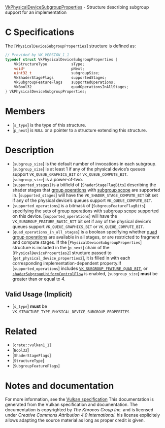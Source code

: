 [VkPhysicalDeviceSubgroupProperties](https://www.khronos.org/registry/vulkan/specs/1.3-extensions/man/html/VkPhysicalDeviceSubgroupProperties.html) - Structure describing subgroup support for an implementation

# C Specifications
The [`PhysicalDeviceSubgroupProperties`] structure is defined as:
```c
// Provided by VK_VERSION_1_1
typedef struct VkPhysicalDeviceSubgroupProperties {
    VkStructureType           sType;
    void*                     pNext;
    uint32_t                  subgroupSize;
    VkShaderStageFlags        supportedStages;
    VkSubgroupFeatureFlags    supportedOperations;
    VkBool32                  quadOperationsInAllStages;
} VkPhysicalDeviceSubgroupProperties;
```

# Members
- [`s_type`] is the type of this structure.
- [`p_next`] is `NULL` or a pointer to a structure extending this structure.

# Description
- [`subgroup_size`] is the default number of invocations in each subgroup. [`subgroup_size`] is at least 1 if any of the physical device’s queues support `VK_QUEUE_GRAPHICS_BIT` or `VK_QUEUE_COMPUTE_BIT`. [`subgroup_size`] is a power-of-two.
- [`supported_stages`] is a bitfield of [`ShaderStageFlagBits`] describing the shader stages that [group operations](https://www.khronos.org/registry/vulkan/specs/1.3-extensions/html/vkspec.html#shaders-group-operations) with [subgroup scope](https://www.khronos.org/registry/vulkan/specs/1.3-extensions/html/vkspec.html#shaders-scope-subgroup) are supported in. [`supported_stages`] will have the `VK_SHADER_STAGE_COMPUTE_BIT` bit set if any of the physical device’s queues support `VK_QUEUE_COMPUTE_BIT`.
- [`supported_operations`] is a bitmask of [`SubgroupFeatureFlagBits`] specifying the sets of [group operations](https://www.khronos.org/registry/vulkan/specs/1.3-extensions/html/vkspec.html#shaders-group-operations) with [subgroup scope](https://www.khronos.org/registry/vulkan/specs/1.3-extensions/html/vkspec.html#shaders-scope-subgroup) supported on this device. [`supported_operations`] will have the `VK_SUBGROUP_FEATURE_BASIC_BIT` bit set if any of the physical device’s queues support `VK_QUEUE_GRAPHICS_BIT` or `VK_QUEUE_COMPUTE_BIT`.
- [`quad_operations_in_all_stages`] is a boolean specifying whether [quad group operations](https://www.khronos.org/registry/vulkan/specs/1.3-extensions/html/vkspec.html#shaders-quad-operations) are available in all stages, or are restricted to fragment and compute stages.
If the [`PhysicalDeviceSubgroupProperties`] structure is included in the [`p_next`] chain of the
[`PhysicalDeviceProperties2`] structure passed to
[`get_physical_device_properties2`], it is filled in with each
corresponding implementation-dependent property.If [`supported_operations`] includes [`VK_SUBGROUP_FEATURE_QUAD_BIT`,](https://www.khronos.org/registry/vulkan/specs/1.2-extensions/html/vkspec.html#features-subgroup-quad)
or [`shaderSubgroupUniformControlFlow`](https://www.khronos.org/registry/vulkan/specs/1.3-extensions/html/vkspec.html#features-shaderSubgroupUniformControlFlow) is enabled,
[`subgroup_size`] **must**  be greater than or equal to 4.
## Valid Usage (Implicit)
-  [`s_type`] **must**  be `VK_STRUCTURE_TYPE_PHYSICAL_DEVICE_SUBGROUP_PROPERTIES`

# Related
- [`crate::vulkan1_1`]
- [`Bool32`]
- [`ShaderStageFlags`]
- [`StructureType`]
- [`SubgroupFeatureFlags`]

# Notes and documentation
For more information, see the [Vulkan specification](https://www.khronos.org/registry/vulkan/specs/1.3-extensions/html/vkspec.html)
This documentation is generated from the Vulkan specification and documentation.
The documentation is copyrighted by *The Khronos Group Inc.* and is licensed under *Creative Commons Attribution 4.0 International*.
his license explicitely allows adapting the source material as long as proper credit is given.
        
